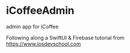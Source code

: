 # iCoffeeAdmin
admin app for iCoffee 

Following along a SwiftUI & Firebase tutorial from https://www.iosdevschool.com
